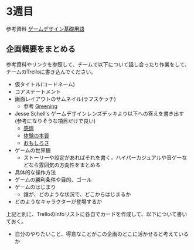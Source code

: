 # 3週目

参考資料 [ゲームデザイン基礎用語](https://docs.google.com/document/d/1ItqVAv-e-dnThzUF1o-8xucq7l95gel6FF9-96kBkpo/)

## 企画概要をまとめる

参考資料やリンクを参照して、チームで以下について話し合ったり作業をして、チームのTrelloに書き込んでください。

- 仮タイトル(コードネーム)
- コアステートメント
- 画面レイアウトのサムネイル(ラフスケッチ)
  - 参考 [Greening](https://docs.google.com/document/d/1ixOE2MyFd6_fndl7IUUph1o7xUZaAiu_Z_prbs5mtv0/)
- Jesse Schell's ゲームデザインレンズデッキより以下への答えを書き出す(参考になりそうな項目だけで良い)
  - [感情](http://deck.artofgamedesign.com/#/menu/1/?lang=jp)
  - [体験の本質](http://deck.artofgamedesign.com/#/menu/2/?lang=jp)
  - [おもしろさ](http://deck.artofgamedesign.com/#/menu/5/?lang=jp)
- ゲームの世界観
  - ストーリーや設定があればそれを書く。ハイパーカジュアルや音ゲーなどなら雰囲気の方向性をまとめる
- 具体的な操作方法
- ゲームの勝利条件や目的、ゴール
- ゲームのはじまり
  - 誰が、どのような状況で、どこからはじまるか
- どのようなキャラクターが登場するか

上記と別に、TrelloのInfoリストに各自でカードを作成して、以下について書いておく。

- 自分のやりたいこと、得意なことがこの企画のどこに活かせると考えているか

